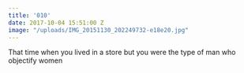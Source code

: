 ```yaml
---
title: '010'
date: 2017-10-04 15:51:00 Z
image: "/uploads/IMG_20151130_202249732-e18e20.jpg"
---
```


That time when you lived in a store but you were the type of man who objectify women